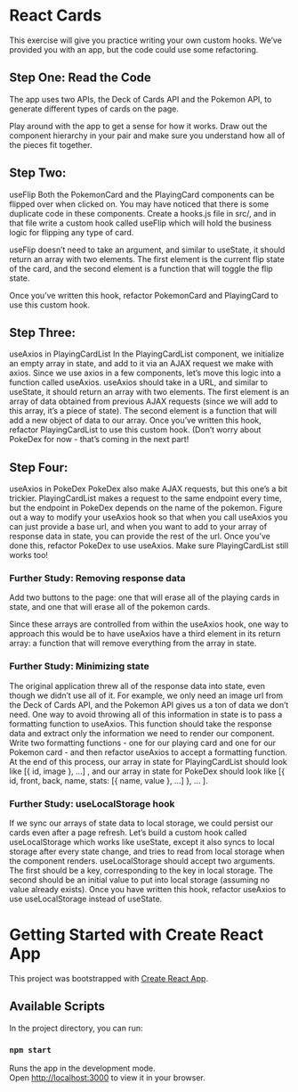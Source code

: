 # React Cards
This exercise will give you practice writing your own custom hooks. We’ve provided you with an app, but the code could use some refactoring.

## Step One: Read the Code
The app uses two APIs, the Deck of Cards API and the Pokemon API, to generate different types of cards on the page.

Play around with the app to get a sense for how it works. Draw out the component hierarchy in your pair and make sure you understand how all of the pieces fit together.

## Step Two:
useFlip
Both the PokemonCard and the PlayingCard components can be flipped over when clicked on. You may have noticed that there is some duplicate code in these components. Create a hooks.js file in src/, and in that file write a custom hook called useFlip which will hold the business logic for flipping any type of card.

useFlip doesn’t need to take an argument, and similar to useState, it should return an array with two elements. The first element is the current flip state of the card, and the second element is a function that will toggle the flip state.

Once you’ve written this hook, refactor PokemonCard and PlayingCard to use this custom hook.

## Step Three: 
useAxios in PlayingCardList
In the PlayingCardList component, we initialize an empty array in state, and add to it via an AJAX request we make with axios. Since we use axios in a few components, let’s move this logic into a function called useAxios.
useAxios should take in a URL, and similar to useState, it should return an array with two elements. The first element is an array of data obtained from previous AJAX requests (since we will add to this array, it’s a piece of state). The second element is a function that will add a new object of data to our array.
Once you’ve written this hook, refactor PlayingCardList to use this custom hook. (Don’t worry about PokeDex for now - that’s coming in the next part!

## Step Four:
useAxios in PokeDex
PokeDex also make AJAX requests, but this one’s a bit trickier. PlayingCardList makes a request to the same endpoint every time, but the endpoint in PokeDex depends on the name of the pokemon.
Figure out a way to modify your useAxios hook so that when you call useAxios you can just provide a base url, and when you want to add to your array of response data in state, you can provide the rest of the url.
Once you’ve done this, refactor PokeDex to use useAxios. Make sure PlayingCardList still works too!

### Further Study: Removing response data
Add two buttons to the page: one that will erase all of the playing cards in state, and one that will erase all of the pokemon cards.

Since these arrays are controlled from within the useAxios hook, one way to approach this would be to have useAxios have a third element in its return array: a function that will remove everything from the array in state.

### Further Study: Minimizing state
The original application threw all of the response data into state, even though we didn’t use all of it. For example, we only need an image url from the Deck of Cards API, and the Pokemon API gives us a ton of data we don’t need.
One way to avoid throwing all of this information in state is to pass a formatting function to useAxios. This function should take the response data and extract only the information we need to render our component.
Write two formatting functions - one for our playing card and one for our Pokemon card - and then refactor useAxios to accept a formatting function.
At the end of this process, our array in state for PlayingCardList should look like
[{ id, image }, ...] ,
and our array in state for PokeDex should look like
[{ id, front, back, name, stats: [{ name, value }, ...] }, ... ].

### Further Study: useLocalStorage hook
If we sync our arrays of state data to local storage, we could persist our cards even after a page refresh. Let’s build a custom hook called useLocalStorage which works like useState, except it also syncs to local storage after every state change, and tries to read from local storage when the component renders.
useLocalStorage should accept two arguments. The first should be a key, corresponding to the key in local storage. The second should be an initial value to put into local storage (assuming no value already exists).
Once you have written this hook, refactor useAxios to use useLocalStorage instead of useState.

# Getting Started with Create React App

This project was bootstrapped with [Create React App](https://github.com/facebook/create-react-app).

## Available Scripts

In the project directory, you can run:

### `npm start`

Runs the app in the development mode.\
Open [http://localhost:3000](http://localhost:3000) to view it in your browser.

